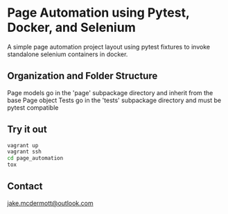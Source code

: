 Page Automation using Pytest, Docker, and Selenium
============================================

A simple page automation project layout using pytest fixtures to invoke standalone selenium containers in docker.


Organization and Folder Structure
--------------------------------------------
Page models go in the 'page' subpackage directory and inherit from the base Page object
Tests go in the 'tests' subpackage directory and must be pytest compatible


Try it out
--------------------------------------------

```bash
vagrant up
vagrant ssh
cd page_automation
tox
```

Contact
--------------------------------------------
jake.mcdermott@outlook.com
